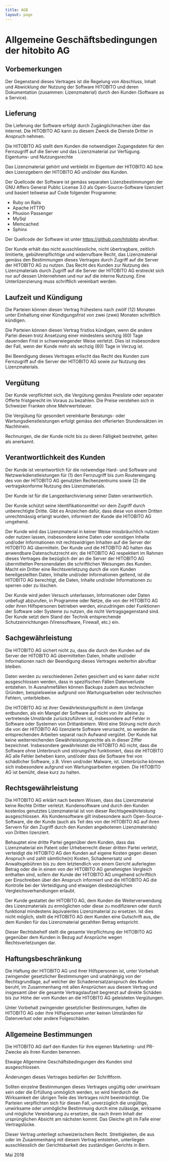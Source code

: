 ```yaml
---
title: AGB
layout: page
---
```


# Allgemeine Geschäftsbedingungen der hitobito AG

## Vorbemerkungen
Der Gegenstand dieses Vertrages ist die Regelung von Abschluss, Inhalt und Abwicklung der Nutzung der Software HITOBITO und deren Dokumentation (zusammen: Lizenzmaterial) durch den Kunden (Software as a Service). 

## Lieferung
Die Lieferung der Software erfolgt durch Zugänglichmachen über das Internet. Die HITOBITO AG kann zu diesem Zweck die Dienste Dritter in Anspruch nehmen.

Die HITOBITO AG stellt dem Kunden die notwendigen Zugangsdaten für den Fernzugriff auf die Server und das Lizenzmaterial zur Verfügung. 
Eigentums- und Nutzungsrechte 

Das Lizenzmaterial gehört und verbleibt im Eigentum der HITOBITO AG bzw. den Lizenzgebern der HITOBITO AG und/oder des Kunden. 

Der Quellcode der Software ist gemäss separaten Lizenzbestimmungen der GNU Affero General Public License 3.0 als Open-Source-Software lizenziert und basiert teilweise auf Code folgender Programme:

* Ruby on Rails
* Apache HTTPD 
* Phusion Passenger 
* MySql 
* Memcached 
* Sphinx

Der Quellcode der Software ist unter https://github.com/hitobito abrufbar. 

Der Kunde erhält das nicht ausschliessliche, nicht übertragbare, zeitlich limitierte, gebührenpflichtige und widerrufbare Recht, das Lizenzmaterial gemäss den Bestimmungen dieses Vertrages durch Zugriff auf die Server der HITOBITO AG zu nutzen. Das Recht des Kunden zur Nutzung des Lizenzmaterials durch Zugriff auf die Server der HITOBITO AG erstreckt sich nur auf dessen Unternehmen und nur auf die interne Nutzung. Eine Unterlizenzierung muss schriftlich vereinbart werden. 

## Laufzeit und Kündigung 
Die Parteien können diesen Vertrag frühestens nach zwölf (12) Monaten unter Einhaltung einer Kündigungsfrist von zwei (zwei) Monaten schriftlich kündigen. 

Die Parteien können diesen Vertrag fristlos kündigen, wenn die andere Partei diesen trotz Ansetzung einer mindestens sechzig (60) Tage dauernden Frist in schwerwiegender Weise verletzt. Dies ist insbesondere der Fall, wenn der Kunde mehr als sechzig (60) Tage in Verzug ist.

Bei Beendigung dieses Vertrages erlischt das Recht des Kunden zum Fernzugriff auf die Server der HITOBITO AG sowie zur Nutzung des Lizenzmaterials. 

## Vergütung 
Der Kunde verpflichtet sich, die Vergütung gemäss Preisliste oder separater Offerte fristgerecht im Voraus zu bezahlen. Die Preise verstehen sich in Schweizer Franken ohne Mehrwertsteuer.

Die Vergütung für gesondert vereinbarte Beratungs- oder Wartungsdienstleistungen erfolgt gemäss den offerierten Stundensätzen im Nachhinein. 

Rechnungen, die der Kunde nicht bis zu deren Fälligkeit bestreitet, gelten als anerkannt. 

## Verantwortlichkeit des Kunden 
Der Kunde ist verantwortlich für die notwendige Hard- und Software und Netzwerkdienstleistungen für (1) den Fernzugriff bis zum Routereingang des von der HITOBITO AG genutzten Rechenzentrums sowie (2) die vertragskonforme Nutzung des Lizenzmaterials.

Der Kunde ist für die Langzeitarchivierung seiner Daten verantwortlich. 

Der Kunde schützt seine Identifikationsmittel vor dem Zugriff durch unberechtigte Dritte. Gibt es Anzeichen dafür, dass diese von einem Dritten unrechtmässig erlangt wurden, informiert der Kunde die HITOBITO AG umgehend.

Der Kunde wird das Lizenzmaterial in keiner Weise missbräuchlich nutzen oder nutzen lassen, insbesondere keine Daten oder sonstigen Inhalte und/oder Informationen mit rechtswidrigen Inhalten auf die Server der HITOBITO AG übermitteln. Der Kunde und die HITOBITO AG halten das anwendbare Datenschutzrecht ein; die HITOBITO AG respektiert im Rahmen dieses Vertrages die bezüglich der an die Server der HITOBITO AG übermittelten Personendaten die schriftlichen Weisungen des Kunden. Macht ein Dritter eine Rechtsverletzung durch die vom Kunden bereitgestellten Daten, Inhalte und/oder Informationen geltend, ist die HITOBITO AG berechtigt, die Daten, Inhalte und/oder Informationen zu sperren oder zu löschen. 

Der Kunde wird jeden Versuch unterlassen, Informationen oder Daten unbefugt abzurufen, in Programme oder Netze, die von der HITOBITO AG oder ihren Hilfspersonen betrieben werden, einzudringen oder Funktionen der Software oder Systeme zu nutzen, die nicht Vertragsgegenstand sind.
Der Kunde setzt dem Stand der Technik entsprechende Schutzeinrichtungen (Virensoftware, Firewall, etc.) ein. 

## Sachgewährleistung 

Die HITOBITO AG sichert nicht zu, dass die durch den Kunden auf die Server der HITOBITO AG übermittelten Daten, Inhalte und/oder Informationen nach der Beendigung dieses Vertrages weiterhin abrufbar bleiben.

Daten werden zu verschiedenen Zeiten gesichert und es kann daher nicht ausgeschlossen werden, dass in spezifischen Fällen Datenverluste entstehen. In Ausnahmefällen können Backups zudem aus technischen Gründen, beispielsweise aufgrund von Wartungsarbeiten oder technischen Fehlern, unterbleiben.

Die HITOBITO AG ist ihrer Gewährleistungspflicht in dem Umfange entbunden, als ein Mangel der Software auf nicht von ihr alleine zu vertretende Umstände zurückzuführen ist, insbesondere auf Fehler in Software oder Systemen von Drittanbietern. Wird eine Störung nicht durch die von der HITOBITO AG lizenzierte Software verursacht, so werden die entsprechenden Arbeiten separat nach Aufwand vergütet.
Der Kunde hat keine weiterreichenden Gewährleistungsrechte als in dieser Ziffer bezeichnet. Insbesondere gewährleistet die HITOBITO AG nicht, dass die Software ohne Unterbruch und störungsfrei funktioniert, dass die HITOBITO AG alle Fehler beheben kann, und/oder dass die Software frei von schädlicher Software, z.B. Viren und/oder Malware, ist. Unterbrüche können sich insbesondere aufgrund von Wartungsarbeiten ergeben. Die HITOBITO AG ist bemüht, diese kurz zu halten.

## Rechtsgewährleistung 

Die HITOBITO AG erklärt nach bestem Wissen, dass das Lizenzmaterial keine Rechte Dritter verletzt. Kundensoftware und durch den Kunden kostenlos genutztes Lizenzmaterial ist von dieser Rechtsgewährleistung ausgeschlossen. Als Kundensoftware gilt insbesondere auch Open-Source-Software, die der Kunde (auch als Teil des von der HITOBITO AG auf ihren Servern für den Zugriff durch den Kunden angebotenen Lizenzmaterials) von Dritten lizenziert.

Behauptet eine dritte Partei gegenüber dem Kunden, dass das Lizenzmaterial ein Patent oder Urheberrecht dieser dritten Partei verletzt, verteidigt die HITOBITO AG den Kunden auf eigene Kosten gegen diesen Anspruch und zahlt sämtliche(n) Kosten, Schadenersatz und Anwaltsgebühren bis zu dem letztendlich von einem Gericht auferlegten Betrag oder die in einem von der HITOBITO AG genehmigten Vergleich enthalten sind, sofern der Kunde der HITOBITO AG umgehend schriftlich per Einschreiben über den Anspruch informiert und die HITOBITO AG die Kontrolle bei der Verteidigung und etwaigen diesbezüglichen Vergleichsverhandlungen erlaubt. 

Der Kunde gestattet der HITOBITO AG, dem Kunden die Weiterverwendung des Lizenzmaterials zu ermöglichen oder diese zu modifizieren oder durch funktional mindestens äquivalentes Lizenzmaterial zu ersetzen. Ist dies nicht möglich, stellt die HITOBITO AG dem Kunden eine Gutschrift aus, die dem Kunden für das Lizenzmaterial gezahlten Betrag entspricht. 

Dieser Rechtsbehelf stellt die gesamte Verpflichtung der HITOBITO AG gegenüber dem Kunden in Bezug auf Ansprüche wegen Rechtsverletzungen dar. 

## Haftungsbeschränkung 

Die Haftung der HITOBITO AG und ihrer Hilfspersonen ist, unter Vorbehalt zwingender gesetzlicher Bestimmungen und unabhängig von der Rechtsgrundlage, auf welcher der Schadenersatzanspruch des Kunden beruht, im Zusammenhang mit allen Ansprüchen aus diesem Vertrag und insgesamt über die gesamte Vertragslaufzeit begrenzt auf direkte Schäden bis zur Höhe der vom Kunden an die HITOBITO AG geleisteten Vergütungen.

Unter Vorbehalt zwingender gesetzlicher Bestimmungen, haften die HITOBITO AG oder ihre Hilfspersonen unter keinen Umständen für Datenverlust oder andere Folgeschäden. 

## Allgemeine Bestimmungen 

Die HITOBITO AG darf den Kunden für ihre eigenen Marketing- und PR-Zwecke als ihren Kunden benennen. 

Etwaige Allgemeine Geschäftsbedingungen des Kunden sind ausgeschlossen. 

Änderungen dieses Vertrages bedürfen der Schriftform. 

Sollten einzelne Bestimmungen dieses Vertrages ungültig oder unwirksam sein oder die Erfüllung unmöglich werden, so wird hierdurch die Wirksamkeit der übrigen Teile des Vertrages nicht beeinträchtigt. Die Parteien verpflichten sich für diesen Fall, unverzüglich die ungültige, unwirksame oder unmögliche Bestimmung durch eine zulässige, wirksame und mögliche Vereinbarung zu ersetzen, die nach ihrem Inhalt der ursprünglichen Absicht am nächsten kommt. Das Gleiche gilt im Falle einer Vertragslücke.

Dieser Vertrag unterliegt schweizerischem Recht. Streitigkeiten, die aus oder im Zusammenhang mit diesem Vertrag entstehen, unterliegen ausschliesslich der Gerichtsbarkeit des zuständigen Gerichts in Bern. 

Mai 2018
